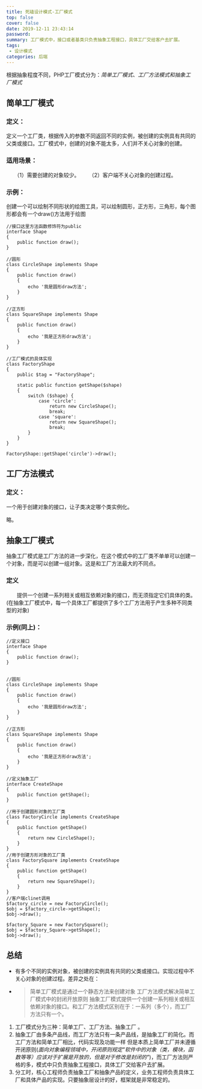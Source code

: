```yaml
---
title: 死磕设计模式-工厂模式
top: false
cover: false
date: 2019-12-11 23:43:14
password:
summary: 工厂模式中，接口或者基类只负责抽象工程接口，具体工厂交给客户去扩展。
tags:
 - 设计模式
categories: 后端
---
```


根据抽象程度不同，PHP工厂模式分为：*简单工厂模式、工厂方法模式和抽象工厂模式*
## 简单工厂模式

### 定义：
定义一个工厂类，根据传入的参数不同返回不同的实例，被创建的实例具有共同的父类或接口。工厂模式中，创建的对象不能太多，人们并不关心对象的创建。

### 适用场景：
　　（1）需要创建的对象较少。
　　（2）客户端不关心对象的创建过程。

### 示例：
创建一个可以绘制不同形状的绘图工具，可以绘制圆形，正方形，三角形，每个图形都会有一个draw()方法用于绘图
```
//接口这里方法函数修饰符为public
interface Shape
{
    public function draw();
}

//圆形
class CircleShape implements Shape
{
    public function draw()
    {
        echo '我是圆形draw方法';
    }
}

//正方形
class SquareShape implements Shape
{
    public function draw()
    {
        echo '我是正方形draw方法';
    }
}

//工厂模式的具体实现
class FactoryShape
{
    public $tag = "FactoryShape";

    static public function getShape($shape)
    {
        switch ($shape) {
            case 'circle':
                return new CircleShape();
                break;
            case 'square':
                return new SquareShape();
                break;
        }
    }
}

FactoryShape::getShape('circle')->draw();
```

## 工厂方法模式

### 定义：
一个用于创建对象的接口，让子类决定哪个类实例化。

略。

## 抽象工厂模式
抽象工厂模式是工厂方法的进一步深化，在这个模式中的工厂类不单单可以创建一个对象，而是可以创建一组对象。这是和工厂方法最大的不同点。

### 定义
　　提供一个创建一系列相关或相互依赖对象的接口，而无须指定它们具体的类。(在抽象工厂模式中，每一个具体工厂都提供了多个工厂方法用于产生多种不同类型的对象)

### 示例(同上)：
```
//定义接口
interface Shape
{
    public function draw();
}


//圆形
class CircleShape implements Shape
{
    public function draw()
    {
        echo '我是圆形draw方法';
    }
}

//正方形
class SquareShape implements Shape
{
    public function draw()
    {
        echo '我是正方形draw方法';
    }
}

//定义抽象工厂
interface CreateShape
{
    public function getShape();
}

//用于创建圆形对象的工厂类
class FactoryCircle implements CreateShape
{
    public function getShape()
    {
        return new CircleShape();
    }
}
//用于创建方形对象的工厂类
class FactorySquare implements CreateShape
{
    public function getShape()
    {
        return new SquareShape();
    }
}
//客户端clinet调用
$factory_circle = new FactoryCircle();
$obj = $factory_circle->getShape();
$obj->draw();

$factory_Square = new FactorySquare();
$obj = $factory_Square->getShape();
$obj->draw();
```

## 总结

* 有多个不同的实例对象，被创建的实例具有共同的父类或接口。实现过程中不关心对象的创建过程。差异之处在：

* > 简单工厂模式是通过一个静态方法来创建对象
  > 工厂方法模式解决简单工厂模式中的封闭开放原则
  > 抽象工厂模式提供一个创建一系列相关或相互依赖对象的接口。和工厂方法模式区别在于：一系列（多个），而工厂方法只有一个。

1. 工厂模式分为三种：简单工厂、工厂方法、抽象工厂 。
2. 抽象工厂由多条产品线，而工厂方法只有一条产品线，是抽象工厂的简化。而工厂方法和简单工厂相比，代码实现及功能一样 但是本质上简单工厂并未遵循开闭原则(*面向对象编程领域中，开闭原则规定"软件中的对象（类，模块，函数等等）应该对于扩展是开放的，但是对于修改是封闭的"*)，而工厂方法则严格的多，模式中只负责抽象工程接口，具体工厂交给客户去扩展。
3. 分工时，核心工程师负责抽象工厂和抽象产品的定义，业务工程师负责具体工厂和具体产品的实现。只要抽象层设计的好，框架就是非常稳定的。

